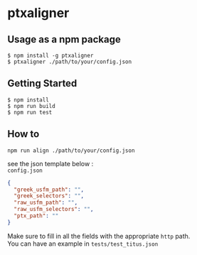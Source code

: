 # ptxaligner

## Usage as a npm package

```
$ npm install -g ptxaligner
$ ptxaligner ./path/to/your/config.json
```

## Getting Started

```
$ npm install
$ npm run build
$ npm run test
```

## How to

```
npm run align ./path/to/your/config.json
```

see the json template below :  
`config.json`
```json
{
  "greek_usfm_path": "",
  "greek_selectors": "",
  "raw_usfm_path": "",
  "raw_usfm_selectors": "",
  "ptx_path": ""
}
```

Make sure to fill in all the fields with the appropriate `http` path.  
You can have an example in `tests/test_titus.json`
